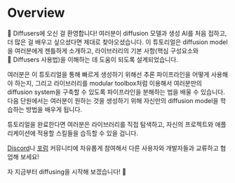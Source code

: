 <!--Copyright 2024 The HuggingFace Team. All rights reserved.

Licensed under the Apache License, Version 2.0 (the "License"); you may not use this file except in compliance with
the License. You may obtain a copy of the License at

http://www.apache.org/licenses/LICENSE-2.0

Unless required by applicable law or agreed to in writing, software distributed under the License is distributed on
an "AS IS" BASIS, WITHOUT WARRANTIES OR CONDITIONS OF ANY KIND, either express or implied. See the License for the
specific language governing permissions and limitations under the License.
-->

# Overview

🧨 Diffusers에 오신 걸 환영합니다! 여러분이 diffusion 모델과 생성 AI를 처음 접하고, 더 많은 걸 배우고 싶으셨다면 제대로 찾아오셨습니다. 이 튜토리얼은 diffusion model을 여러분에게 젠틀하게 소개하고, 라이브러리의 기본 사항(핵심 구성요소와 🧨 Diffusers 사용법)을 이해하는 데 도움이 되도록 설계되었습니다.

여러분은 이 튜토리얼을 통해 빠르게 생성하기 위해선 추론 파이프라인을 어떻게 사용해야 하는지, 그리고 라이브러리를 modular toolbox처럼 이용해서 여러분만의 diffusion system을 구축할 수 있도록 파이프라인을 분해하는 법을 배울 수 있습니다. 다음 단원에서는 여러분이 원하는 것을 생성하기 위해 자신만의 diffusion model을 학습하는 방법을 배우게 됩니다.

튜토리얼을 완료한다면 여러분은 라이브러리를 직접 탐색하고, 자신의 프로젝트와 애플리케이션에 적용할 스킬들을 습득할 수 있을 겁니다. 

[Discord](https://discord.com/invite/JfAtkvEtRb)나 [포럼](https://discuss.huggingface.co/c/discussion-related-to-httpsgithubcomhuggingfacediffusers/63) 커뮤니티에 자유롭게 참여해서 다른 사용자와 개발자들과 교류하고 협업해 보세요!

자 지금부터 diffusing을 시작해 보겠습니다! 🧨